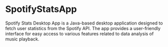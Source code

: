 # SpotifyStatsApp
Spotify Stats Desktop App is a Java-based desktop application designed to fetch user statistics from the Spotify API. The app provides a user-friendly interface for easy access to various features related to data analysis of music playback.
